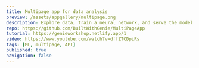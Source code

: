 ```yaml
---
title: Multipage app for data analysis
preview: /assets/appgallery/multipage.png
description: Explore data, train a neural network, and serve the model via an API.
repo: https://github.com/BuiltWithGenie/MultiPageApp
tutorial: https://genieworkshop.netlify.app/1
video: https://www.youtube.com/watch?v=dffZTCDpiRs
tags: [ML, multipage, API]
published: true
navigation: false
---
```

